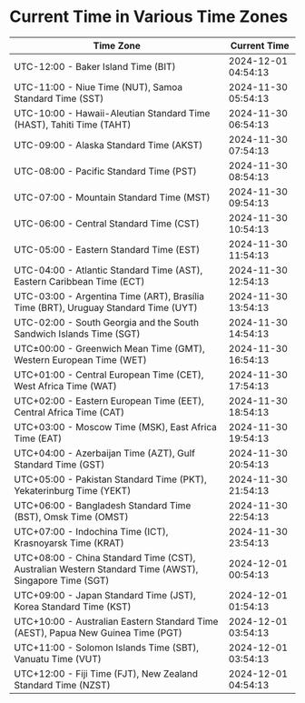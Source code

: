 # Current Time in Various Time Zones

| Time Zone | Current Time |
|-----------|--------------|
| UTC-12:00 - Baker Island Time (BIT) | 2024-12-01 04:54:13 |
| UTC-11:00 - Niue Time (NUT), Samoa Standard Time (SST) | 2024-11-30 05:54:13 |
| UTC-10:00 - Hawaii-Aleutian Standard Time (HAST), Tahiti Time (TAHT) | 2024-11-30 06:54:13 |
| UTC-09:00 - Alaska Standard Time (AKST) | 2024-11-30 07:54:13 |
| UTC-08:00 - Pacific Standard Time (PST) | 2024-11-30 08:54:13 |
| UTC-07:00 - Mountain Standard Time (MST) | 2024-11-30 09:54:13 |
| UTC-06:00 - Central Standard Time (CST) | 2024-11-30 10:54:13 |
| UTC-05:00 - Eastern Standard Time (EST) | 2024-11-30 11:54:13 |
| UTC-04:00 - Atlantic Standard Time (AST), Eastern Caribbean Time (ECT) | 2024-11-30 12:54:13 |
| UTC-03:00 - Argentina Time (ART), Brasília Time (BRT), Uruguay Standard Time (UYT) | 2024-11-30 13:54:13 |
| UTC-02:00 - South Georgia and the South Sandwich Islands Time (SGT) | 2024-11-30 14:54:13 |
| UTC±00:00 - Greenwich Mean Time (GMT), Western European Time (WET) | 2024-11-30 16:54:13 |
| UTC+01:00 - Central European Time (CET), West Africa Time (WAT) | 2024-11-30 17:54:13 |
| UTC+02:00 - Eastern European Time (EET), Central Africa Time (CAT) | 2024-11-30 18:54:13 |
| UTC+03:00 - Moscow Time (MSK), East Africa Time (EAT) | 2024-11-30 19:54:13 |
| UTC+04:00 - Azerbaijan Time (AZT), Gulf Standard Time (GST) | 2024-11-30 20:54:13 |
| UTC+05:00 - Pakistan Standard Time (PKT), Yekaterinburg Time (YEKT) | 2024-11-30 21:54:13 |
| UTC+06:00 - Bangladesh Standard Time (BST), Omsk Time (OMST) | 2024-11-30 22:54:13 |
| UTC+07:00 - Indochina Time (ICT), Krasnoyarsk Time (KRAT) | 2024-11-30 23:54:13 |
| UTC+08:00 - China Standard Time (CST), Australian Western Standard Time (AWST), Singapore Time (SGT) | 2024-12-01 00:54:13 |
| UTC+09:00 - Japan Standard Time (JST), Korea Standard Time (KST) | 2024-12-01 01:54:13 |
| UTC+10:00 - Australian Eastern Standard Time (AEST), Papua New Guinea Time (PGT) | 2024-12-01 03:54:13 |
| UTC+11:00 - Solomon Islands Time (SBT), Vanuatu Time (VUT) | 2024-12-01 03:54:13 |
| UTC+12:00 - Fiji Time (FJT), New Zealand Standard Time (NZST) | 2024-12-01 04:54:13 |
